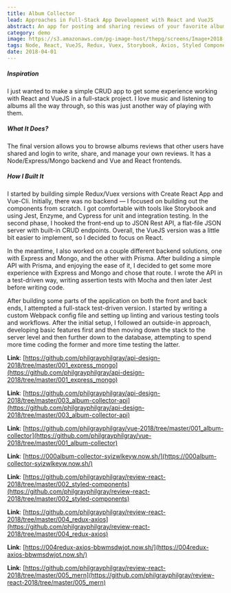 ```yaml
---
title: Album Collector
lead: Approaches in Full-Stack App Development with React and VueJS
abstract: An app for posting and sharing reviews of your favorite albums.
category: demo
image: https://s3.amazonaws.com/pg-image-host/thepg/screens/Image+2018-06-08+at+8.14.28+PM.png
tags: Node, React, VueJS, Redux, Vuex, Storybook, Axios, Styled Components, SASS, SVG, MongoDB, Prisma, GraphQL, FireBase, Serverless
date: 2018-04-01
---
```


##### Inspiration

I just wanted to make a simple CRUD app to get some experience working with React and VueJS in a full-stack project. I love music and listening to albums all the way through, so this was just another way of playing with them.

##### What It Does?

The final version allows you to browse albums reviews that other users have shared and login to write, share, and manage your own reviews. It has a Node/Express/Mongo backend and Vue and React frontends.

##### How I Built It

I started by building simple Redux/Vuex versions with Create React App and Vue-Cli. Initially, there was no backend — I focused on building out the components from scratch. I got comfortable with tools like Storybook and using Jest, Enzyme, and Cypress for unit and integration testing. In the second phase, I hooked the front-end up to JSON Rest API, a flat-file JSON server with built-in CRUD endpoints. Overall, the VueJS version was a little bit easier to implement, so I decided to focus on React.

In the meantime, I also worked on a couple different backend solutions, one with Express and Mongo, and the other with Prisma. After building a simple API with Prisma, and enjoying the ease of it, I decided to get some more experience with Express and Mongo and chose that route. I wrote the API in a test-driven way, writing assertion tests with Mocha and then later Jest before writing code.

After building some parts of the application on both the front and back ends, I attempted a full-stack test-driven version. I started by writing a custom Webpack config file and setting up linting and various testing tools and workflows. After the initial setup, I followed an outside-in approach, developing basic features first and then moving down the stack to the server level and then further down to the database, attempting to spend more time coding the former and more time testing the latter.

**Link**: [https://github.com/philgrayphilgray/api-design-2018/tree/master/001_express_mongo](https://github.com/philgrayphilgray/api-design-2018/tree/master/001_express_mongo)

**Link**: [https://github.com/philgrayphilgray/api-design-2018/tree/master/003_album-collector-api](https://github.com/philgrayphilgray/api-design-2018/tree/master/003_album-collector-api)

**Link**: [https://github.com/philgrayphilgray/vue-2018/tree/master/001_album-collector](https://github.com/philgrayphilgray/vue-2018/tree/master/001_album-collector)

**Link**: [https://000album-collector-syizwlkeyw.now.sh/](https://000album-collector-syizwlkeyw.now.sh/)

**Link**: [https://github.com/philgrayphilgray/review-react-2018/tree/master/002_styled-components](https://github.com/philgrayphilgray/review-react-2018/tree/master/002_styled-components)

**Link**: [https://github.com/philgrayphilgray/review-react-2018/tree/master/004_redux-axios](https://github.com/philgrayphilgray/review-react-2018/tree/master/004_redux-axios)

**Link**: [https://004redux-axios-bbwmsdwjot.now.sh/](https://004redux-axios-bbwmsdwjot.now.sh/)

**Link**: [https://github.com/philgrayphilgray/review-react-2018/tree/master/005_mern](https://github.com/philgrayphilgray/review-react-2018/tree/master/005_mern)
